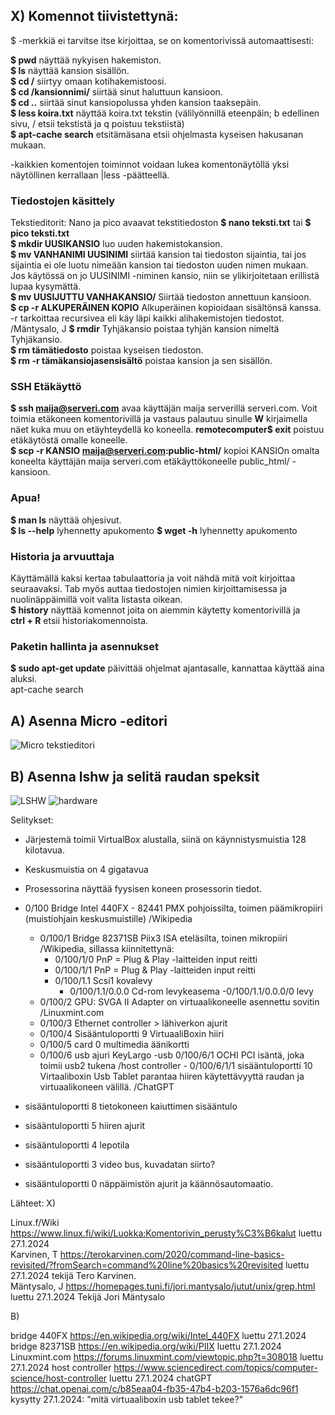 ## X) Komennot tiivistettynä: 

$ -merkkiä ei tarvitse itse kirjoittaa, se on komentorivissä automaattisesti:
    
  **$ pwd** näyttää nykyisen hakemiston.  
  **$ ls** näyttää kansion sisällön.  
  **$ cd /** siirtyy omaan kotihakemistoosi.   
  **$ cd /kansionnimi/** siirtää sinut haluttuun kansioon.   
  **$ cd ..** siirtää sinut kansiopolussa yhden kansion taaksepäin.  
  **$ less koira.txt** näyttää koira.txt tekstin (välilyönnillä eteenpäin; b edellinen sivu, / etsii tekstistä ja q poistuu tekstiistä)  
  **$ apt-cache search** etsitämäsana etsii ohjelmasta kyseisen hakusanan mukaan. 

  -kaikkien komentojen toiminnot voidaan lukea komentonäytöllä yksi näytöllinen kerrallaan |less  -päätteellä. 

### Tiedostojen käsittely

  Tekstieditorit: Nano ja pico avaavat tekstitiedoston **$ nano teksti.txt** tai **$ pico teksti.txt**  
  **$ mkdir UUSIKANSIO** luo uuden hakemistokansion.  
  **$ mv VANHANIMI UUSINIMI** siirtää kansion tai tiedoston sijaintia, tai jos sijaintia ei ole luotu nimeään kansion tai tiedoston uuden nimen mukaan.  Jos käytössä on jo UUSINIMI -niminen kansio, niin se ylikirjoitetaan erillistä lupaa kysymättä.  
  **$ mv UUSIJUTTU VANHAKANSIO/** Siirtää tiedoston annettuun kansioon.   
  **$ cp -r ALKUPERÄINEN KOPIO** Alkuperäinen kopioidaan sisältönsä kanssa. -r tarkoittaa recursivea eli käy läpi kaikki alihakemistojen tiedostot. /Mäntysalo, J 
  **$ rmdir** Tyhjäkansio poistaa tyhjän kansion nimeltä Tyhjäkansio.  
  **$ rm tämätiedosto** poistaa kyseisen tiedoston.  
  **$ rm -r tämäkansiojasensisältö** poistaa kansion ja sen sisällön.  

### SSH Etäkäyttö

  **$ ssh maija@serveri.com** avaa käyttäjän maija serverillä serveri.com. Voit toimia etäkoneen komentorivillä ja vastaus palautuu sinulle **W** kirjaimella näet kuka muu on etäyhteydellä ko koneella. 
  **remotecomputer$ exit** poistuu etäkäytöstä omalle koneelle.  
  **$ scp -r KANSIO maija@serveri.com:public-html/** kopioi KANSIOn omalta koneelta käyttäjän maija serveri.com etäkäyttökoneelle public_html/ -kansioon.  

### Apua!

  **$ man ls** näyttää ohjesivut.  
     **$ ls --help** lyhennetty apukomento 
     **$ wget -h** lyhennetty apukomento 

### Historia ja arvuuttaja 

  Käyttämällä kaksi kertaa tabulaattoria ja voit nähdä mitä voit kirjoittaa seuraavaksi. Tab myös auttaa tiedostojen nimien kirjoittamisessa ja nuolinäppäimillä voit valita listasta oikean.   
  **$ history** näyttää komennot joita on aiemmin käytetty komentorivillä ja   
    **ctrl + R** etsii historiakomennoista. 

### Paketin hallinta ja asennukset

  **$ sudo apt-get update**  päivittää ohjelmat ajantasalle, kannattaa käyttää aina aluksi.  
  apt-cache search 


## A) Asenna Micro -editori

![Micro tekstieditori](https://github.com/VaMaija/Linux2024/assets/142913118/acfc8ca8-482b-4e01-a922-df2c9d9fe24e)

## B) Asenna lshw ja selitä raudan speksit

![LSHW](https://github.com/VaMaija/Linux2024/assets/142913118/d9e3230a-4d1c-4b90-873e-7e6e947a4c58)
![hardware](https://github.com/VaMaija/Linux2024/assets/142913118/bc772702-2e5f-4ca4-bfd8-f16859205bab)

Selitykset: 
  - Järjestemä toimii VirtualBox alustalla, siinä on käynnistysmuistia 128 kilotavua.  
  - Keskusmuistia on 4 gigatavua
  - Prosessorina näyttää fyysisen koneen prosessorin tiedot.
  - 0/100 Bridge Intel 440FX - 82441 PMX pohjoissilta, toimen päämikropiiri (muistiohjain keskusmuistille) /Wikipedia  
      - 0/100/1 Bridge 82371SB Piix3 ISA eteläsilta, toinen mikropiiri /Wikipedia, sillassa kiinnitettynä:  
          - 0/100/1/0 PnP = Plug & Play -laitteiden input reitti
          - 0/100/1/1 PnP = Plug & Play -laitteiden input reitti
          - 0/100/1.1 Scsi1 kovalevy
              - 0/100/1.1/0.0.0 Cd-rom levykeasema
                -0/100/1.1/0.0.0/0 levy 
      - 0/100/2 GPU: SVGA II Adapter on virtuaalikoneelle asennettu sovitin /Linuxmint.com
      - 0/100/3 Ethernet controller > lähiverkon ajurit
      - 0/100/4 Sisääntuloportti 9 VirtuaaliBoxin hiiri
      - 0/100/5 card 0 multimedia äänikortti
      - 0/100/6 usb ajuri KeyLargo
          -usb 0/100/6/1 OCHI PCI isäntä, joka toimii usb2 tukena /host controller
            - 0/100/6/1/1 sisääntuloportti 10 Virtaaliboxin Usb Tablet parantaa hiiren käytettävyyttä raudan ja virtuaalikoneen välillä. /ChatGPT  
    
  
  - sisääntuloportti 8 tietokoneen kaiuttimen sisääntulo
  - sisääntuloportti 5 hiiren ajurit  
  - sisääntuloportti 4 lepotila
  - sisääntuloportti 3 video bus, kuvadatan siirto? 
  - sisääntuloportti 0 näppäimistön ajurit ja käännösautomaatio. 







  
  
  
  
  
    

Lähteet: 
X)

  Linux.f/Wiki https://www.linux.fi/wiki/Luokka:Komentorivin_perusty%C3%B6kalut luettu 27.1.2024  
  Karvinen, T  https://terokarvinen.com/2020/command-line-basics-revisited/?fromSearch=command%20line%20basics%20revisited luettu 27.1.2024 tekijä Tero Karvinen.  
  Mäntysalo, J https://homepages.tuni.fi/jori.mantysalo/jutut/unix/grep.html luettu 27.1.2024 Tekijä Jori Mäntysalo  

B) 

  bridge 440FX https://en.wikipedia.org/wiki/Intel_440FX luettu 27.1.2024  
  bridge 82371SB https://en.wikipedia.org/wiki/PIIX luettu 27.1.2024  
  Linuxmint.com https://forums.linuxmint.com/viewtopic.php?t=308018 luettu 27.1.2024 
  host controller https://www.sciencedirect.com/topics/computer-science/host-controller luettu 27.1.2024
  chatGPT https://chat.openai.com/c/b85eaa04-fb35-47b4-b203-1576a6dc96f1 kysytty 27.1.2024: "mitä virtuaaliboxin usb tablet tekee?" 



